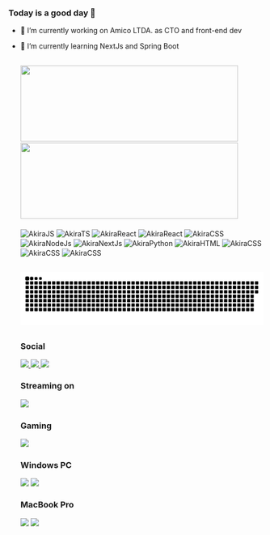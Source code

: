 ### Today is a good day 👋

- 🔭 I’m currently working on Amico LTDA. as CTO and front-end dev
- 🌱 I’m currently learning NextJs and Spring Boot

  ##

  <div style="display: inline_block">
    <img height="150em" width="430em" src="https://github-readme-stats.vercel.app/api?username=joneakira&show_icons=true&theme=synthwave&count_private=true" />
    <img height="150em" width="430em" src="https://github-readme-stats.vercel.app/api/top-langs/?username=joneakira&layout=compact&theme=synthwave" />
  </div>
  
  <div style="display: inline_block" ><br>
    <img align="center" alt="AkiraJS" height="30" width="40" src="https://cdn.jsdelivr.net/gh/devicons/devicon/icons/javascript/javascript-original.svg" >
    <img align="center" alt="AkiraTS" height="30" width="40" src="https://cdn.jsdelivr.net/gh/devicons/devicon/icons/typescript/typescript-original.svg" >
    <img align="center" alt="AkiraReact" height="30" width="40" src="https://cdn.jsdelivr.net/gh/devicons/devicon/icons/react/react-original.svg" >
    <img align="center" alt="AkiraReact" height="30" width="40" src="https://cdn.jsdelivr.net/gh/devicons/devicon/icons/vuejs/vuejs-plain.svg" >
    <img align="center" alt="AkiraCSS" height="30" width="40" src="https://cdn.jsdelivr.net/gh/devicons/devicon/icons/adonisjs/adonisjs-original.svg" >
    <img align="center" alt="AkiraNodeJs" height="30" width="40" src="https://cdn.jsdelivr.net/gh/devicons/devicon/icons/nodejs/nodejs-original.svg" >
    <img align="center" alt="AkiraNextJs" height="30" width="40" src="https://cdn.jsdelivr.net/gh/devicons/devicon/icons/nextjs/nextjs-original.svg" >
    <img align="center" alt="AkiraPython" height="30" width="40" src="https://cdn.jsdelivr.net/gh/devicons/devicon/icons/python/python-original.svg" >
    <img align="center" alt="AkiraHTML" height="30" width="40" src="https://cdn.jsdelivr.net/gh/devicons/devicon/icons/html5/html5-original.svg" >
    <img align="center" alt="AkiraCSS" height="30" width="40" src="https://cdn.jsdelivr.net/gh/devicons/devicon/icons/css3/css3-original.svg" >
    <img align="center" alt="AkiraCSS" height="30" width="40" src="https://cdn.jsdelivr.net/gh/devicons/devicon/icons/git/git-original.svg" >
    <img align="center" alt="AkiraCSS" height="30" width="40" src="https://cdn.jsdelivr.net/gh/devicons/devicon/icons/github/github-original.svg" >
  </div>
  
  ##
  
  ![Snake animation](https://github.com/joneakira/joneakira/blob/output/github-contribution-grid-snake.svg)
  
  ##
  
  <h3>
    Social
  </h3>
  
  <div>
    <a href="https://instagram.com/joneakira">
      <img src="https://img.shields.io/badge/Instagram-E4405F?style=for-the-badge&logo=instagram&logoColor=white">
    </a>
    <a href="https://discord.gg/YkrPv5wAGP">
      <img src="https://img.shields.io/badge/Discord-7289DA?style=for-the-badge&logo=discord&logoColor=white">
    </a>
    <a href="https://www.linkedin.com/in/jone-akira-7b09a020b/">
      <img src="https://img.shields.io/badge/LinkedIn-0077B5?style=for-the-badge&logo=linkedin&logoColor=white">
    </a>
  </div>
  
  <h3>
    Streaming on
  </h3>
  
  <div>
    <a href="https://twitch.tv/joneakira">
      <img src="https://img.shields.io/badge/Twitch-9146FF?style=for-the-badge&logo=twitch&logoColor=white">
    </a>
  </div>
  
  <h3>
    Gaming
  </h3>
  
  <div>
    <a href="https://steamcommunity.com/profiles/76561198078115716/">
      <img src="https://img.shields.io/badge/Steam-000000?style=for-the-badge&logo=steam&logoColor=white" >
    </a>
  </div>
  
  <h3>
    Windows PC
  </h3>
  
  <div>
    <img src="https://img.shields.io/badge/NVIDIA-GTX1650-76B900?style=for-the-badge&logo=nvidia&logoColor=white">
    <img src="https://img.shields.io/badge/Intel-Xeon_E5_2650_V3-0071C5?style=for-the-badge&logo=intel&logoColor=white">
  </div>
  
  <h3>
    MacBook Pro
  </h3>
  
  <div>
    <img src="https://img.shields.io/badge/Apple-MacBook_Pro_A2251_2020-999999?style=for-the-badge&logo=apple&logoColor=white">
    <img src="https://img.shields.io/badge/Intel-i5_1038NG7-0071C5?style=for-the-badge&logo=intel&logoColor=white">
  </div>
  
  
  
